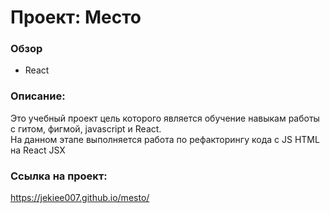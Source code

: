 # Проект: Место

### Обзор
* React

### Описание:
Это учебный проект цель которого является обучение навыкам работы с гитом, фигмой, javascript и React.  
На данном этапе выполняется работа по рефакторингу кода с JS HTML на React JSX

### Ссылка на проект:
https://jekiee007.github.io/mesto/
